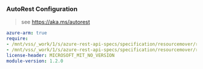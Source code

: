 ### AutoRest Configuration

> see https://aka.ms/autorest

``` yaml
azure-arm: true
require:
- /mnt/vss/_work/1/s/azure-rest-api-specs/specification/resourcemover/resource-manager/readme.md
- /mnt/vss/_work/1/s/azure-rest-api-specs/specification/resourcemover/resource-manager/readme.go.md
license-header: MICROSOFT_MIT_NO_VERSION
module-version: 1.2.0

```